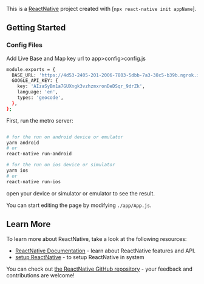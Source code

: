 This is a [ReactNative](https://reactnative.dev/) project created with [`npx react-native init appName`].

## Getting Started

### Config Files

Add Live Base and Map key url to app>config>config.js

```sh
module.exports = {
  BASE_URL: 'https://4d53-2405-201-2006-7803-5dbb-7a3-38c5-b39b.ngrok.io',
  GOOGLE_API_KEY: {
    key: 'AIzaSyBm1a7GUXngk3vzhzmxronDeDSqr_9drZk',
    language: 'en',
    types: 'geocode',
  },
};
```

First, run the metro server:

```bash

# for the run on android device or emulator
yarn android
# or
react-native run-android

# for the run on ios device or simulator
yarn ios
# or
react-native run-ios
```

open your device or simulator or emulator to see the result.

You can start editing the page by modifying `./app/App.js`.

## Learn More

To learn more about ReactNative, take a look at the following resources:

- [ReactNative Documentation](https://reactnative.dev/docs/getting-started) - learn about ReactNative features and API.
- [setup ReactNative](https://reactnative.dev/docs/environment-setup) - to setup ReactNative in system

You can check out [the ReactNative GitHub repository](https://github.com/facebook/react-native) - your feedback and contributions are welcome!
